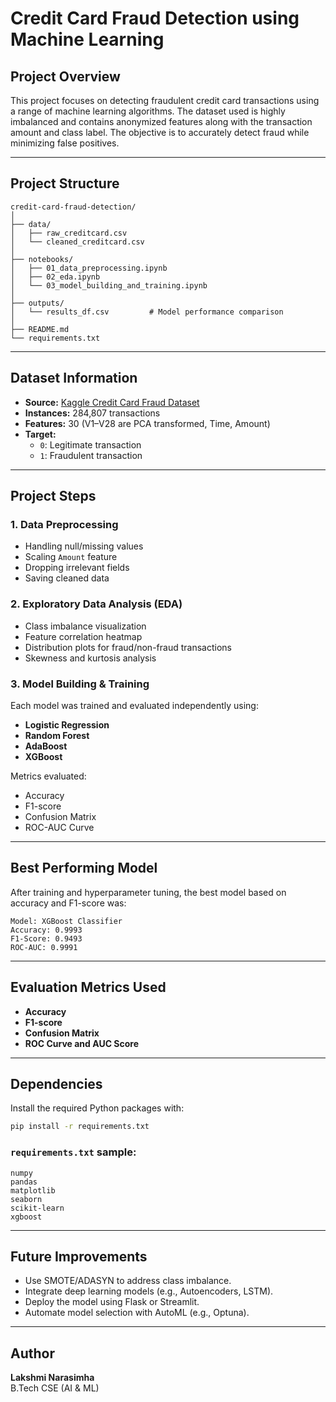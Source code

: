 
# Credit Card Fraud Detection using Machine Learning

## Project Overview

This project focuses on detecting fraudulent credit card transactions using a range of machine learning algorithms. The dataset used is highly imbalanced and contains anonymized features along with the transaction amount and class label. The objective is to accurately detect fraud while minimizing false positives.

---

## Project Structure

```plaintext
credit-card-fraud-detection/
│
├── data/
│   ├── raw_creditcard.csv
│   └── cleaned_creditcard.csv
│
├── notebooks/
│   ├── 01_data_preprocessing.ipynb
│   ├── 02_eda.ipynb
│   └── 03_model_building_and_training.ipynb
│
├── outputs/
│   └── results_df.csv         # Model performance comparison
│
├── README.md
└── requirements.txt
```

---

## Dataset Information

- **Source:** [Kaggle Credit Card Fraud Dataset](https://www.kaggle.com/datasets/mlg-ulb/creditcardfraud)
- **Instances:** 284,807 transactions
- **Features:** 30 (V1–V28 are PCA transformed, Time, Amount)
- **Target:**
  - `0`: Legitimate transaction
  - `1`: Fraudulent transaction

---

## Project Steps

### 1. Data Preprocessing
- Handling null/missing values
- Scaling `Amount` feature
- Dropping irrelevant fields
- Saving cleaned data

### 2. Exploratory Data Analysis (EDA)
- Class imbalance visualization
- Feature correlation heatmap
- Distribution plots for fraud/non-fraud transactions
- Skewness and kurtosis analysis

### 3. Model Building & Training
Each model was trained and evaluated independently using:
- **Logistic Regression**
- **Random Forest**
- **AdaBoost**
- **XGBoost**

Metrics evaluated:
- Accuracy
- F1-score
- Confusion Matrix
- ROC-AUC Curve

---

## Best Performing Model

After training and hyperparameter tuning, the best model based on accuracy and F1-score was:

```
Model: XGBoost Classifier  
Accuracy: 0.9993  
F1-Score: 0.9493  
ROC-AUC: 0.9991
```

---

## Evaluation Metrics Used

- **Accuracy**
- **F1-score**
- **Confusion Matrix**
- **ROC Curve and AUC Score**

---

## Dependencies

Install the required Python packages with:

```bash
pip install -r requirements.txt
```

### `requirements.txt` sample:
```
numpy
pandas
matplotlib
seaborn
scikit-learn
xgboost
```

---

## Future Improvements

- Use SMOTE/ADASYN to address class imbalance.
- Integrate deep learning models (e.g., Autoencoders, LSTM).
- Deploy the model using Flask or Streamlit.
- Automate model selection with AutoML (e.g., Optuna).

---

## Author

**Lakshmi Narasimha**  
B.Tech CSE (AI & ML)
